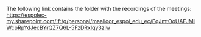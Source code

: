 The following link contains the folder with the recordings of the meetings: https://espolec-my.sharepoint.com/:f:/g/personal/maalloor_espol_edu_ec/EqJmtOoUAFJMlWcpRpYdJecBYrQZ7Q6L-5FzDRxIqy3ziw

